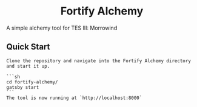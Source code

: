 <h1 align="center">
  Fortify Alchemy
</h1>

A simple alchemy tool for TES III: Morrowind

## Quick Start

    Clone the repository and navigate into the Fortify Alchemy directory and start it up.

    ```sh
    cd fortify-alchemy/
    gatsby start
    ```
    The tool is now running at `http://localhost:8000`
